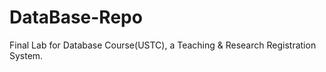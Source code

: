 # DataBase-Repo
Final Lab for Database Course(USTC), a Teaching &amp; Research Registration System.
